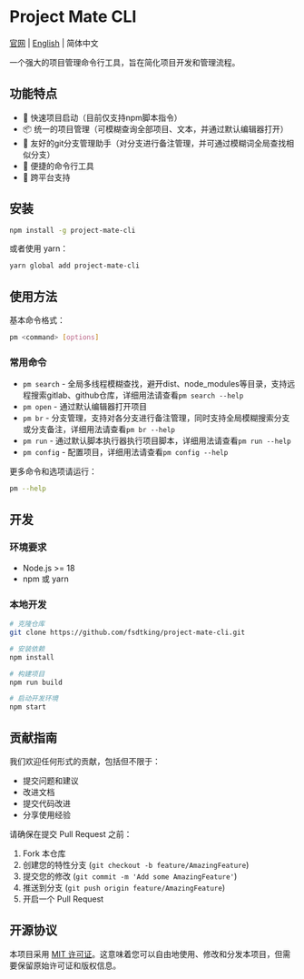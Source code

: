# Project Mate CLI

[官网](https://fsdtking.github.io/project-mate-cli/) | [English](./README.md) | 简体中文

一个强大的项目管理命令行工具，旨在简化项目开发和管理流程。

## 功能特点

- 🚀 快速项目启动（目前仅支持npm脚本指令）
- 📦 统一的项目管理（可模糊查询全部项目、文本，并通过默认编辑器打开）
- 🚄 友好的git分支管理助手（对分支进行备注管理，并可通过模糊词全局查找相似分支）
- 🔧 便捷的命令行工具
- 🌈 跨平台支持

## 安装

```bash
npm install -g project-mate-cli
```

或者使用 yarn：

```bash
yarn global add project-mate-cli
```

## 使用方法

基本命令格式：

```bash
pm <command> [options]
```

### 常用命令

- `pm search` - 全局多线程模糊查找，避开dist、node_modules等目录，支持远程搜索gitlab、github仓库，详细用法请查看`pm search --help`
- `pm open` - 通过默认编辑器打开项目
- `pm br` - 分支管理，支持对各分支进行备注管理，同时支持全局模糊搜索分支或分支备注，详细用法请查看`pm br --help`
- `pm run` - 通过默认脚本执行器执行项目脚本，详细用法请查看`pm run --help`
- `pm config` - 配置项目，详细用法请查看`pm config --help`

更多命令和选项请运行：

```bash
pm --help
```

## 开发

### 环境要求

- Node.js >= 18
- npm 或 yarn

### 本地开发

```bash
# 克隆仓库
git clone https://github.com/fsdtking/project-mate-cli.git

# 安装依赖
npm install

# 构建项目
npm run build

# 启动开发环境
npm start
```

## 贡献指南

我们欢迎任何形式的贡献，包括但不限于：

- 提交问题和建议
- 改进文档
- 提交代码改进
- 分享使用经验

请确保在提交 Pull Request 之前：

1. Fork 本仓库
2. 创建您的特性分支 (`git checkout -b feature/AmazingFeature`)
3. 提交您的修改 (`git commit -m 'Add some AmazingFeature'`)
4. 推送到分支 (`git push origin feature/AmazingFeature`)
5. 开启一个 Pull Request

## 开源协议

本项目采用 [MIT 许可证](LICENSE)。这意味着您可以自由地使用、修改和分发本项目，但需要保留原始许可证和版权信息。
